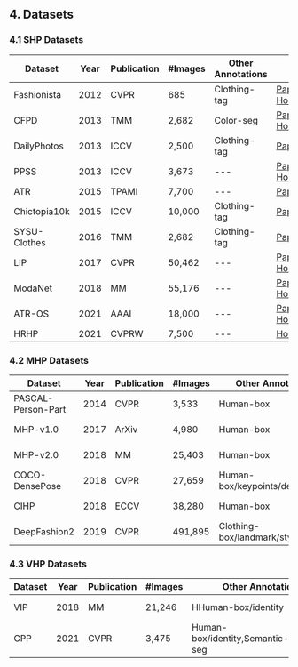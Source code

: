 ## 4. Datasets


### 4.1 SHP Datasets

| Dataset       | Year | Publication | #Images    | Other Annotations   | Link                                                         |
| ------------- | ---- | ----------- | ---------- | ------------------- | ------------------------------------------------------------ |
| Fashionista   | 2012 | CVPR        | 685        | Clothing-tag        | [Paper](http://vision.is.tohoku.ac.jp/~kyamagu/papers/yamaguchi_cvpr2012.pdf), [Homepage](http://vision.is.tohoku.ac.jp/~kyamagu/research/clothing_parsing/) |
| CFPD          | 2013 | TMM         | 2,682      | Color-seg           | [Paper](https://ieeexplore.ieee.org/stamp/stamp.jsp?tp=&arnumber=6630093), [Homepage](https://sites.google.com/site/fashionparsing/page) |
| DailyPhotos   | 2013 | ICCV        | 2,500      | Clothing-tag        | [Paper](https://www.cv-foundation.org/openaccess/content_iccv_2013/papers/Dong_A_Deformable_Mixture_2013_ICCV_paper.pdf) |
| PPSS          | 2013 | ICCV        | 3,673      | ---                 | [Paper](https://openaccess.thecvf.com/content_iccv_2013/papers/Luo_Pedestrian_Parsing_via_2013_ICCV_paper.pdf), [Homepage](http://mmlab.ie.cuhk.edu.hk/projects/luoWTiccv2013DDN/index.html) |
| ATR           | 2015 | TPAMI       | 7,700      | ---                 | [Paper](https://arxiv.org/pdf/1503.02391.pdf) |
| Chictopia10k  | 2015 | ICCV        | 10,000     | Clothing-tag        | [Paper](https://www.cv-foundation.org/openaccess/content_iccv_2015/papers/Liang_Human_Parsing_With_ICCV_2015_paper.pdf) |
| SYSU-Clothes  | 2016 | TMM         | 2,682      | Clothing-tag        | [Paper](https://ieeexplore.ieee.org/stamp/stamp.jsp?tp=&arnumber=7434660) |
| LIP           | 2017 | CVPR        | 50,462     | ---                 | [Paper](https://openaccess.thecvf.com/content_cvpr_2017/papers/Gong_Look_Into_Person_CVPR_2017_paper.pdf), [Homepage](http://hcp.sysu.edu.cn/lip) |
| ModaNet       | 2018 | MM          | 55,176     | ---                 | [Paper](https://arxiv.org/pdf/1807.01394.pdf), [Homepage](https://github.com/eBay/modanet)|
| ATR-OS        | 2021 | AAAI        | 18,000     | ---                 | [Paper](https://arxiv.org/pdf/2012.11810.pdf), [Homepage](https://github.com/Charleshhy/One-shot-Human-Parsing) |
| HRHP          | 2021 | CVPRW       | 7,500      | ---                 | [Homepage](https://l2id.github.io/challenge_localization.html) |


### 4.2 MHP Datasets

| Dataset           | Year | Publication | #Images    | Other Annotations               | Link                                                         |
| ------------------| ---- | ----------- | ---------- | ------------------------------- | ------------------------------------------------------------ |
| PASCAL-Person-Part| 2014 | CVPR        | 3,533      | Human-box                       | [Paper](https://ieeexplore.ieee.org/stamp/stamp.jsp?tp=&arnumber=6909651), [Homepage](http://roozbehm.info/pascal-parts/pascal-parts.html) |
| MHP-v1.0          | 2017 | ArXiv       | 4,980      | Human-box                       | [Paper](https://arxiv.org/pdf/1705.07206.pdf), [Homepage](https://lv-mhp.github.io/dataset) |
| MHP-v2.0          | 2018 | MM          | 25,403     | Human-box                       | [Paper](https://arxiv.org/pdf/1804.03287), [Homepage](https://lv-mhp.github.io/dataset) |
| COCO-DensePose    | 2018 | CVPR        | 27,659     | Human-box/keypoints/densepoints | [Paper](https://arxiv.org/pdf/1802.00434.pdf), [Homepage](http://densepose.org/) |
| CIHP              | 2018 | ECCV        | 38,280     | Human-box                       | [Paper](http://openaccess.thecvf.com/content_ECCV_2018/papers/Ke_Gong_Instance-level_Human_Parsing_ECCV_2018_paper.pdf), [Homepage](http://sysu-hcp.net/lip/overview.php) |
| DeepFashion2      | 2019 | CVPR        | 491,895    | Clothing-box/landmark/style     | [Paper](https://ieeexplore.ieee.org/stamp/stamp.jsp?tp=&arnumber=8953890), [Homepage](https://github.com/switchablenorms/DeepFashion2) |


### 4.3 VHP Datasets

| Dataset           | Year | Publication | #Images    | Other Annotations                           | Link                                                         |
| ------------------| ---- | ----------- | ---------- | ------------------------------------------- | ------------------------------------------------------------ |
| VIP               | 2018 | MM          | 21,246     | HHuman-box/identity                         | [Paper](https://arxiv.org/pdf/1808.00661), [Homepage](http://sysu-hcp.net/lip) |
| CPP               | 2021 | CVPR        | 3,475      | Human-box/identity,Semantic-/Instance-seg   | [Paper](https://arxiv.org/pdf/2106.06351), [Homepage](https://github.com/tue-mps/panoptic_parts) |
